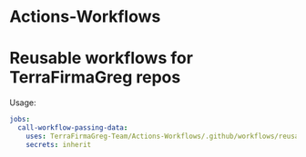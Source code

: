 # Actions-Workflows
# Reusable workflows for TerraFirmaGreg repos

Usage:
```yaml
jobs:
  call-workflow-passing-data:
    uses: TerraFirmaGreg-Team/Actions-Workflows/.github/workflows/reusable-workflow.yml@main
    secrets: inherit

```
